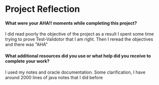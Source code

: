 # Project Reflection

#### What were your AHA!! moments while completing this project?
I did read poorly the objective of the project as a result I spent 
some time trying to prove Test-Validotor that I am right.
Then I reread the objectives and there was "AHA"

#### What additional resources did you use or what help did you receive to complete your work? 
I used my notes and oracle documentation.
Some clarification, I have around 2000 lines of java notes that
I did before 
